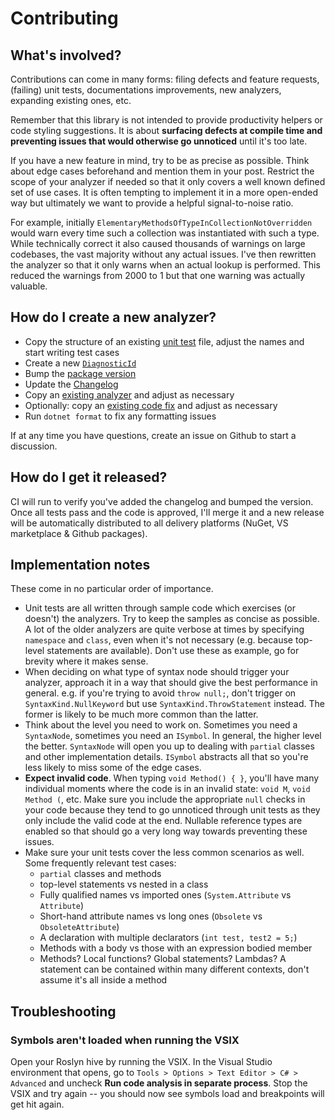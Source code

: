 # Contributing

## What's involved?
Contributions can come in many forms: filing defects and feature requests, (failing) unit tests, documentations improvements, new analyzers, expanding existing ones, etc.

Remember that this library is not intended to provide productivity helpers or code styling suggestions. It is about **surfacing defects at compile time and preventing issues that would otherwise go unnoticed** until it's too late.

If you have a new feature in mind, try to be as precise as possible. Think about edge cases beforehand and mention them in your post. Restrict the scope of your analyzer if needed so that it only covers a well known defined set of use cases. It is often tempting to implement it in a more open-ended way but ultimately we want to provide a helpful signal-to-noise ratio.

For example, initially `ElementaryMethodsOfTypeInCollectionNotOverridden` would warn every time such a collection was instantiated with such a type. While technically correct it also caused thousands of warnings on large codebases, the vast majority without any actual issues. I've then rewritten the analyzer so that it only warns when an actual lookup is performed. This reduced the warnings from 2000 to 1 but that one warning was actually valuable.

## How do I create a new analyzer?
* Copy the structure of an existing [unit test](https://github.com/Vannevelj/SharpSource/tree/master/SharpSource/SharpSource.Test) file, adjust the names and start writing test cases
* Create a new [`DiagnosticId`](https://github.com/Vannevelj/SharpSource/blob/master/SharpSource/SharpSource/Utilities/DiagnosticId.cs)
* Bump the [package version](https://github.com/Vannevelj/SharpSource/blob/master/SharpSource/SharpSource.Package/SharpSource.Package.csproj#L12)
* Update the [Changelog](https://github.com/Vannevelj/SharpSource/blob/master/CHANGELOG.md)
* Copy an [existing analyzer](https://github.com/Vannevelj/SharpSource/tree/master/SharpSource/SharpSource/Diagnostics) and adjust as necessary
* Optionally: copy an [existing code fix](https://github.com/Vannevelj/SharpSource/tree/master/SharpSource/SharpSource.CodeFixes/Diagnostics) and adjust as necessary
* Run `dotnet format` to fix any formatting issues

If at any time you have questions, create an issue on Github to start a discussion.

## How do I get it released?
CI will run to verify you've added the changelog and bumped the version. Once all tests pass and the code is approved, I'll merge it and a new release will be automatically distributed to all delivery platforms (NuGet, VS marketplace & Github packages).

## Implementation notes
These come in no particular order of importance.

* Unit tests are all written through sample code which exercises (or doesn't) the analyzers. Try to keep the samples as concise as possible. A lot of the older analyzers are quite verbose at times by specifying `namespace` and `class`, even when it's not necessary (e.g. because top-level statements are available). Don't use these as example, go for brevity where it makes sense.
* When deciding on what type of syntax node should trigger your analyzer, approach it in a way that should give the best performance in general. e.g. if you're trying to avoid `throw null;`, don't trigger on `SyntaxKind.NullKeyword` but use `SyntaxKind.ThrowStatement` instead. The former is likely to be much more common than the latter.
* Think about the level you need to work on. Sometimes you need a `SyntaxNode`, sometimes you need an `ISymbol`. In general, the higher level the better. `SyntaxNode` will open you up to dealing with `partial` classes and other implementation details. `ISymbol` abstracts all that so you're less likely to miss some of the edge cases.
* **Expect invalid code**. When typing `void Method() { }`, you'll have many individual moments where the code is in an invalid state: `void M`, `void Method (`, etc. Make sure you include the appropriate `null` checks in your code because they tend to go unnoticed through unit tests as they only include the valid code at the end. Nullable reference types are enabled so that should go a very long way towards preventing these issues.
* Make sure your unit tests cover the less common scenarios as well. Some frequently relevant test cases:
  * `partial` classes and methods
  * top-level statements vs nested in a class
  * Fully qualified names vs imported ones (`System.Attribute` vs `Attribute`)
  * Short-hand attribute names vs long ones (`Obsolete` vs `ObsoleteAttribute`)
  * A declaration with multiple declarators (`int test, test2 = 5;`)
  * Methods with a body vs those with an expression bodied member
  * Methods? Local functions? Global statements? Lambdas? A statement can be contained within many different contexts, don't assume it's all inside a method


## Troubleshooting

### Symbols aren't loaded when running the VSIX
Open your Roslyn hive by running the VSIX. In the Visual Studio environment that opens, go to `Tools > Options > Text Editor > C# > Advanced` and uncheck **Run code analysis in separate process**. Stop the VSIX and try again -- you should now see symbols load and breakpoints will get hit again.